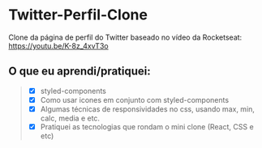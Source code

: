 # Twitter-Perfil-Clone

Clone da página de perfil do Twitter baseado no vídeo da Rocketseat: https://youtu.be/K-8z_4xvT3o

## O que eu aprendi/pratiquei:
> - [x] styled-components
> - [x] Como usar icones em conjunto com styled-components
> - [x] Algumas técnicas de responsividades no css, usando max, min, calc, media e etc.
> - [x] Pratiquei as tecnologias que rondam o mini clone (React, CSS e etc)

